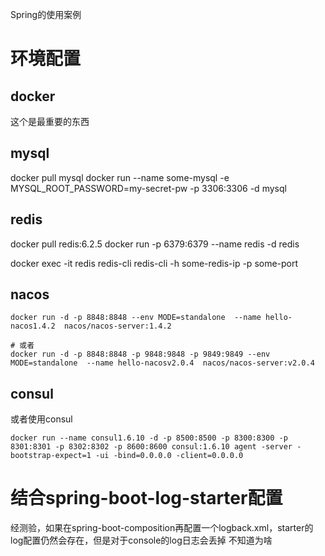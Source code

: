 Spring的使用案例

# 环境配置

## docker
这个是最重要的东西

## mysql
docker pull mysql
docker run --name some-mysql -e MYSQL_ROOT_PASSWORD=my-secret-pw -p 3306:3306 -d mysql

## redis
docker pull redis:6.2.5
docker run -p 6379:6379 --name redis -d redis

docker exec -it redis redis-cli
redis-cli -h some-redis-ip -p some-port


## nacos
```shell
docker run -d -p 8848:8848 --env MODE=standalone  --name hello-nacos1.4.2  nacos/nacos-server:1.4.2

# 或者
docker run -d -p 8848:8848 -p 9848:9848 -p 9849:9849 --env MODE=standalone  --name hello-nacosv2.0.4  nacos/nacos-server:v2.0.4
```

## consul
或者使用consul
```shell
docker run --name consul1.6.10 -d -p 8500:8500 -p 8300:8300 -p 8301:8301 -p 8302:8302 -p 8600:8600 consul:1.6.10 agent -server -bootstrap-expect=1 -ui -bind=0.0.0.0 -client=0.0.0.0
```

# 结合spring-boot-log-starter配置

经测验，如果在spring-boot-composition再配置一个logback.xml，starter的log配置仍然会存在，但是对于console的log日志会丢掉
不知道为啥


